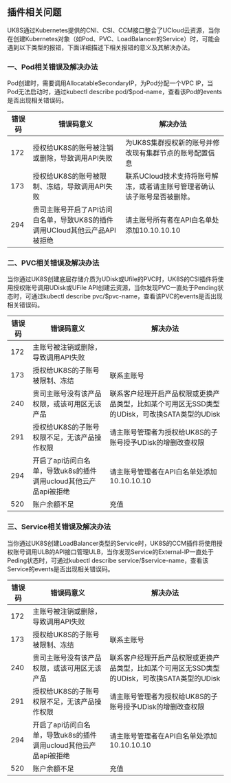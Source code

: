 ## 插件相关问题

UK8S通过Kubernetes提供的CNI、CSI、CCM接口整合了UCloud云资源，当你在创建Kubernetes对象（如Pod、PVC、LoadBalancer的Service）时，可能会遇到以下类型的报错，下面详细描述下相关报错的意义及其解决办法。

### 一、Pod相关错误及解决办法

Pod创建时，需要调用AllocatableSecondaryIP，为Pod分配一个VPC IP，当Pod无法启动时，通过kubectl describe
pod/$pod-name，查看该Pod的events是否出现相关错误码。

| 错误码 | 错误码意义                                         | 解决办法                                    |
| --- | --------------------------------------------- | --------------------------------------- |
| 172 | 授权给UK8S的账号被注销或删除，导致调用API失败                    | 为UK8S集群授权新的账号并修改现有集群节点的账号配置信息           |
| 173 | 授权给UK8S的账号被限制、冻结，导致调用API失败                    | 联系UCloud技术支持将账号解冻，或者请主账号管理者确认该子账号是否被删除。 |
| 294 | 贵司主账号开启了API访问白名单，导致UK8S的插件调用UCloud其他云产品API被拒绝 | 请主账号所有者在API白名单处添加10.10.10.10            |

### 二、PVC相关错误及解决办法

当你通过UK8S创建底层存储介质为UDisk或Ufile的PVC时，UK8S的CSI插件将使用授权账号调用UDisk或UFile
API创建云资源，当你发现PVC一直处于Pending状态时，可通过kubectl describe pvc/$pvc-name，查看该PVC的events是否出现相关错误码。

| 错误码 | 错误码意义                                    | 解决办法                                                    |
| --- | ---------------------------------------- | ------------------------------------------------------- |
| 172 | 主账号被注销或删除，导致调用API失败                      |                                                         |
| 173 | 授权给UK8S的子账号被限制、冻结                        | 联系主账号                                                   |
| 240 | 贵司主账号没有该产品权限，或该可用区无该产品                   | 联系客户经理开启产品权限或更换产品类型，比如某个可用区无SSD类型的UDisk，可改换SATA类型的UDisk |
| 291 | 授权给UK8S的子账号权限不足，无该产品操作权限                 | 请主账号管理者为授权给UK8S的子账号授予UDisk的增删改查权限                       |
| 294 | 开启了api访问白名单，导致uk8s的插件调用ucloud其他云产品api被拒绝 | 请主账号管理者在API白名单处添加10.10.10.10                            |
| 520 | 账户余额不足                                   | 充值                                                      |

### 三、Service相关错误及解决办法

当你通过UK8S创建LoadBalancer类型的Service时，UK8S的CCM插件将使用授权账号调用ULB的API接口管理ULB，当你发现Service的External-IP一直处于Peding状态时，可通过kubectl
describe service/$service-name，查看该Service的events是否出现相关错误码。

| 错误码 | 错误码意义                                    | 解决办法                                                    |
| --- | ---------------------------------------- | ------------------------------------------------------- |
| 172 | 主账号被注销或删除，导致调用API失败                      |                                                         |
| 173 | 授权给UK8S的子账号被限制、冻结                        | 联系主账号                                                   |
| 240 | 贵司主账号没有该产品权限，或该可用区无该产品                   | 联系客户经理开启产品权限或更换产品类型，比如某个可用区无SSD类型的UDisk，可改换SATA类型的UDisk |
| 291 | 授权给UK8S的子账号权限不足，无该产品操作权限                 | 请主账号管理者为授权给UK8S的子账号授予UDisk的增删改查权限                       |
| 294 | 开启了api访问白名单，导致uk8s的插件调用ucloud其他云产品api被拒绝 | 请主账号管理者在API白名单处添加10.10.10.10                            |
| 520 | 账户余额不足                                   | 充值                                                      |

